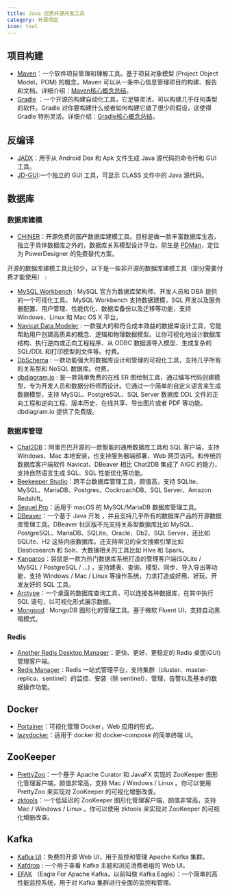 ```yaml
---
title: Java 优质开源开发工具
category: 开源项目
icon: tool
---
```


## 项目构建

- [Maven](https://maven.apache.org/)：一个软件项目管理和理解工具。基于项目对象模型 (Project Object Model，POM) 的概念，Maven 可以从一条中心信息管理项目的构建、报告和文档。详细介绍：[Maven核心概念总结](https://javaguide.cn/tools/maven/maven-core-concepts.html)。
- [Gradle](https://gradle.org/) ：一个开源的构建自动化工具，它足够灵活，可以构建几乎任何类型的软件。Gradle 对你要构建什么或者如何构建它做了很少的假设，这使得 Gradle 特别灵活。详细介绍：[Gradle核心概念总结](https://javaguide.cn/tools/gradle/gradle-core-concepts.html)。

## 反编译

- [JADX](https://github.com/skylot/jadx)：用于从 Android Dex 和 Apk 文件生成 Java 源代码的命令行和 GUI 工具。
- [JD-GUI](https://github.com/java-decompiler/jd-gui):一个独立的 GUI 工具，可显示 CLASS 文件中的 Java 源代码。

## 数据库

### 数据库建模

- [CHINER](https://gitee.com/robergroup/chiner)：开源免费的国产数据库建模工具。目标是做一款丰富数据库生态，独立于具体数据库之外的，数据库关系模型设计平台。前生是 [PDMan](https://gitee.com/robergroup/pdman)，定位为 PowerDesigner 的免费替代方案。

开源的数据库建模工具比较少，以下是一些非开源的数据库建模工具（部分需要付费才能使用） :

- [MySQL Workbench](https://www.mysql.com/products/workbench/) : MySQL 官方为数据库架构师、开发人员和 DBA 提供的一个可视化工具。 MySQL Workbench 支持数据建模，SQL 开发以及服务器配置、用户管理、性能优化、数据库备份以及迁移等功能，支持 Windows、Linux 和 Mac OS X 平台。
- [Navicat Data Modeler](https://www.navicat.com.cn/products/navicat-data-modeler) : 一款强大的和符合成本效益的数据库设计工具，它能帮助用户创建高质素的概念、逻辑和物理数据模型。让你可视化地设计数据库结构、执行逆向或正向工程程序、从 ODBC 数据源导入模型、生成复杂的 SQL/DDL 和打印模型到文件等。付费。
- [DbSchema](https://dbschema.com/) : 一款功能强大的数据库设计和管理的可视化工具，支持几乎所有的关系型和 NoSQL 数据库。付费。
- [dbdiagram.io](https://dbdiagram.io/home) : 是一款简单免费的在线 ER 图绘制工具，通过编写代码创建模型，专为开发人员和数据分析师而设计。它通过一个简单的自定义语言来生成数据模型，支持 MySQL、PostgreSQL、SQL Server 数据库 DDL 文件的正向工程和逆向工程、版本历史、在线共享、导出图片或者 PDF 等功能。dbdiagram.io 提供了免费版。

### 数据库管理

- [Chat2DB](https://github.com/alibaba/Chat2DB)：阿里巴巴开源的一款智能的通用数据库工具和 SQL 客户端，支持 Windows、Mac 本地安装，也支持服务器端部署，Web 网页访问。和传统的数据库客户端软件 Navicat、DBeaver 相比 Chat2DB 集成了 AIGC 的能力，支持自然语言生成 SQL、SQL 性能优化等功能。
- [Beekeeper Studio](https://github.com/beekeeper-studio/beekeeper-studio)：跨平台数据库管理工具，颜值高，支持 SQLite、MySQL、MariaDB、Postgres、CockroachDB、SQL Server、Amazon Redshift。
- [Sequel Pro](https://github.com/sequelpro/sequelpro)：适用于 macOS 的 MySQL/MariaDB 数据库管理工具。
- [DBeaver](https://github.com/dbeaver/dbeaver)：一个基于 Java 开发 ，并且支持几乎所有的数据库产品的开源数据库管理工具。DBeaver 社区版不光支持关系型数据库比如 MySQL、PostgreSQL、MariaDB、SQLite、Oracle、Db2、SQL Server，还比如 SQLite、H2 这些内嵌数据库。还支持常见的全文搜索引擎比如 Elasticsearch 和 Solr、大数据相关的工具比如 Hive 和 Spark。
- [Kangaroo](https://gitee.com/dbkangaroo/kangaroo)：袋鼠是一款为热门数据库系统打造的管理客户端(SQLite / MySQL / PostgreSQL / ...) ，支持建表、查询、模型、同步、导入导出等功能，支持 Windows / Mac / Linux 等操作系统，力求打造成好用、好玩、开发友好的 SQL 工具。
- [Arctype](https://arctype.com/)：一个桌面的数据库查询工具，可以连接各种数据库，在其中执行 SQL 语句，以可视化形式展示数据。
- [Mongood](https://github.com/RenzHoly/Mongood) : MongoDB 图形化的管理工具。基于微软 Fluent UI，支持自动黑暗模式。

### Redis

- [Another Redis Desktop Manager](https://github.com/qishibo/AnotherRedisDesktopManager/blob/master/README.zh-CN.md)：更快、更好、更稳定的 Redis 桌面(GUI)管理客户端。
- [Redis Manager](https://github.com/ngbdf/redis-manager)：Redis 一站式管理平台，支持集群（cluster、master-replica、sentinel）的监控、安装（除 sentinel）、管理、告警以及基本的数据操作功能。

## Docker

- [Portainer](https://github.com/portainer/portainer)：可视化管理 Docker，Web 应用的形式。
- [lazydocker](https://github.com/jesseduffield/lazydocker)：适用于 docker 和 docker-compose 的简单终端 UI。

## ZooKeeper

- [PrettyZoo](https://github.com/vran-dev/PrettyZoo)：一个基于 Apache Curator 和 JavaFX 实现的 ZooKeeper 图形化管理客户端，颜值非常高，支持 Mac / Windows / Linux 。你可以使用 PrettyZoo 来实现对 ZooKeeper 的可视化增删改查。
- [zktools](https://zktools.readthedocs.io/en/latest/#installing)：一个低延迟的 ZooKeeper 图形化管理客户端，颜值非常高，支持 Mac / Windows / Linux 。你可以使用 zktools 来实现对 ZooKeeper 的可视化增删改查。

## Kafka
- [Kafka UI](https://github.com/provectus/kafka-ui)：免费的开源 Web UI，用于监控和管理 Apache Kafka 集群。
- [Kafdrop](https://github.com/obsidiandynamics/kafdrop) : 一个用于查看 Kafka 主题和浏览消费者组的 Web UI。
- [EFAK](https://github.com/smartloli/EFAK) （Eagle For Apache Kafka，以前叫做 Kafka Eagle）：一个简单的高性能监控系统，用于对 Kafka 集群进行全面的监控和管理。